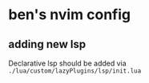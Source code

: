 # ben's nvim config
## adding new lsp
Declarative lsp should be added via `./lua/custom/lazyPlugins/lsp/init.lua`

